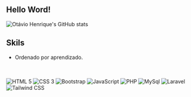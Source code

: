 ## Hello Word!

![Otávio Henrique's GitHub stats](https://github-readme-stats.vercel.app/api?username=OtavioHenriqueSO&show_icons=true&theme=transparent)

## Skils

<ul><li>Ordenado por aprendizado.</li></ul><br/>

<div style="display: inline_block"><br/>
<img aligin="center" alt="HTML 5" src="https://img.shields.io/badge/HTML5-E34F26?style=for-the-badge&logo=html5&logoColor=white"/>
<img aligin="center" alt="CSS 3" src="https://img.shields.io/badge/CSS3-1572B6?style=for-the-badge&logo=css3&logoColor=white"/>
<img aligin="center" alt="Bootstrap" src="https://img.shields.io/badge/Bootstrap-563D7C?style=for-the-badge&logo=bootstrap&logoColor=white"/>
<img aligin="center" alt="JavaScript" src="https://img.shields.io/badge/JavaScript-F7DF1E?style=for-the-badge&logo=javascript&logoColor=black"/>
<img aligin="center" alt="PHP" src="https://img.shields.io/badge/PHP-777BB4?style=for-the-badge&logo=php&logoColor=white"/>
<img aligin="center" alt="MySql" src="https://img.shields.io/badge/MySQL-005C84?style=for-the-badge&logo=mysql&logoColor=white"/>
<img aligin="center" alt="Laravel" src="https://img.shields.io/badge/Laravel-FF2D20?style=for-the-badge&logo=laravel&logoColor=white"/>
<img aligin="center" alt="Tailwind CSS" src="https://img.shields.io/badge/Tailwind_CSS-38B2AC?style=for-the-badge&logo=tailwind-css&logoColor=white"/>
</div><br/>
